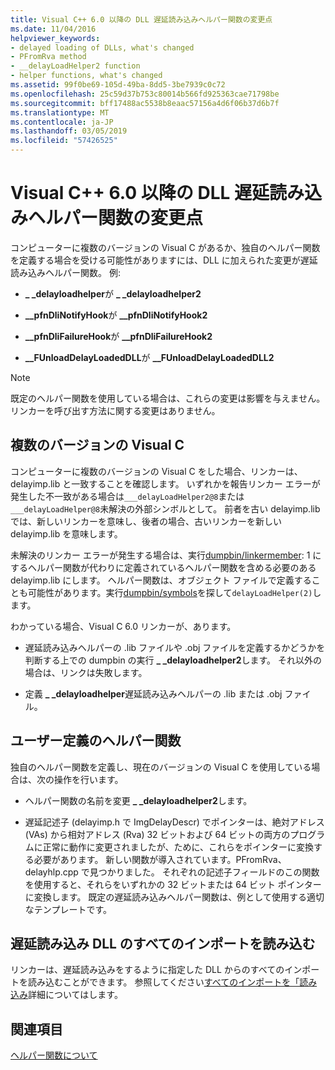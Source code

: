 ```yaml
---
title: Visual C++ 6.0 以降の DLL 遅延読み込みヘルパー関数の変更点
ms.date: 11/04/2016
helpviewer_keywords:
- delayed loading of DLLs, what's changed
- PFromRva method
- __delayLoadHelper2 function
- helper functions, what's changed
ms.assetid: 99f0be69-105d-49ba-8dd5-3be7939c0c72
ms.openlocfilehash: 25c59d37b753c80014b566fd925363cae71798be
ms.sourcegitcommit: bff17488ac5538b8eaac57156a4d6f06b37d6b7f
ms.translationtype: MT
ms.contentlocale: ja-JP
ms.lasthandoff: 03/05/2019
ms.locfileid: "57426525"
---
```

# <a name="changes-in-the-dll-delayed-loading-helper-function-since-visual-c-60"></a>Visual C++ 6.0 以降の DLL 遅延読み込みヘルパー関数の変更点

コンピューターに複数のバージョンの Visual C があるか、独自のヘルパー関数を定義する場合を受ける可能性がありますには、DLL に加えられた変更が遅延読み込みヘルパー関数。 例:

- **_ _delayloadhelper**が **_ _delayloadhelper2**

- **__pfnDliNotifyHook**が **__pfnDliNotifyHook2**

- **__pfnDliFailureHook**が **__pfnDliFailureHook2**

- **__FUnloadDelayLoadedDLL**が **__FUnloadDelayLoadedDLL2**

> [!NOTE]
>  既定のヘルパー関数を使用している場合は、これらの変更は影響を与えません。 リンカーを呼び出す方法に関する変更はありません。

## <a name="multiple-versions-of-visual-c"></a>複数のバージョンの Visual C

コンピューターに複数のバージョンの Visual C をした場合、リンカーは、delayimp.lib と一致することを確認します。 いずれかを報告リンカー エラーが発生した不一致がある場合は`___delayLoadHelper2@8`または`___delayLoadHelper@8`未解決の外部シンボルとして。 前者を古い delayimp.lib では、新しいリンカーを意味し、後者の場合、古いリンカーを新しい delayimp.lib を意味します。

未解決のリンカー エラーが発生する場合は、実行[dumpbin/linkermember](../../build/reference/linkermember.md): 1 にするヘルパー関数が代わりに定義されているヘルパー関数を含める必要のある delayimp.lib にします。 ヘルパー関数は、オブジェクト ファイルで定義することも可能性があります。実行[dumpbin/symbols](../../build/reference/symbols.md)を探して`delayLoadHelper(2)`します。

わかっている場合、Visual C 6.0 リンカーが、あります。

- 遅延読み込みヘルパーの .lib ファイルや .obj ファイルを定義するかどうかを判断する上での dumpbin の実行 **_ _delayloadhelper2**します。 それ以外の場合は、リンクは失敗します。

- 定義 **_ _delayloadhelper**遅延読み込みヘルパーの .lib または .obj ファイル。

## <a name="user-defined-helper-function"></a>ユーザー定義のヘルパー関数

独自のヘルパー関数を定義し、現在のバージョンの Visual C を使用している場合は、次の操作を行います。

- ヘルパー関数の名前を変更 **_ _delayloadhelper2**します。

- 遅延記述子 (delayimp.h で ImgDelayDescr) でポインターは、絶対アドレス (VAs) から相対アドレス (Rva) 32 ビットおよび 64 ビットの両方のプログラムに正常に動作に変更されましたが、ために、これらをポインターに変換する必要があります。 新しい関数が導入されています。PFromRva、delayhlp.cpp で見つかりました。 それぞれの記述子フィールドのこの関数を使用すると、それらをいずれかの 32 ビットまたは 64 ビット ポインターに変換します。 既定の遅延読み込みヘルパー関数は、例として使用する適切なテンプレートです。

## <a name="load-all-imports-for-a-delay-loaded-dll"></a>遅延読み込み DLL のすべてのインポートを読み込む

リンカーは、遅延読み込みをするように指定した DLL からのすべてのインポートを読み込むことができます。 参照してください[すべてのインポートを「読み込み](../../build/reference/loading-all-imports-for-a-delay-loaded-dll.md)詳細についてはします。

## <a name="see-also"></a>関連項目

[ヘルパー関数について](understanding-the-helper-function.md)
